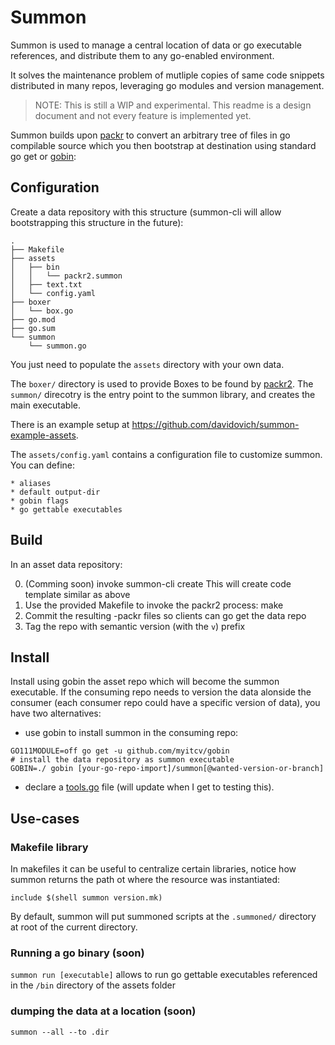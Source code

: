 Summon
======

Summon is used to manage a central location of data or
go executable references, and distribute them to any go-enabled environment.

It solves the maintenance problem of mutliple copies of same
code snippets distributed in many repos, leveraging go modules and version
management.

> NOTE: This is still a WIP and experimental. This readme is a design document and
not every feature is implemented yet.

Summon builds upon [packr](https://github.com/gobuffalo/packr/tree/master/v2) to convert an arbitrary tree of files in go compilable source
which you then bootstrap at destination using standard go get or [gobin](https://github.com/myitcv/gobin):

Configuration
-------------

Create a data repository with this structure (summon-cli will allow bootstrapping this structure in the future):

```
.
├── Makefile
├── assets
│   ├── bin
│   │   └── packr2.summon
│   ├── text.txt
│   └── config.yaml
├── boxer
│   └── box.go
├── go.mod
├── go.sum
└── summon
    └── summon.go
```

You just need to populate the `assets` directory with your own data.

The `boxer/` directory is used to provide Boxes to be found by [packr2](https://github.com/gobuffalo/packr/tree/master/v2).
The `summon/` direcotry is the entry point to the summon library, and creates the main executable.

There is an example setup at https://github.com/davidovich/summon-example-assets.

The `assets/config.yaml` contains a configuration file to customize summon. You can define:

    * aliases
    * default output-dir
    * gobin flags
    * go gettable executables

Build
-----

In an asset data repository:

0) (Comming soon) invoke summon-cli create
    This will create code template similar as above
1) Use the provided Makefile to invoke the packr2 process: make
2) Commit the resulting -packr files so clients can go get the data repo
3) Tag the repo with semantic version (with the `v`) prefix

Install
-------

Install using gobin the asset repo which will become the summon executable.
If the consuming repo needs to version the data alonside the consumer (each consumer repo could have a specific version of data),
you have two alternatives:

* use gobin to install summon in the consuming repo:

```
GO111MODULE=off go get -u github.com/myitcv/gobin
# install the data repository as summon executable
GOBIN=./ gobin [your-go-repo-import]/summon[@wanted-version-or-branch]
```

* declare a [tools.go](https://github.com/golang/go/wiki/Modules#how-can-i-track-tool-dependencies-for-a-module) file (will update when I get to testing this).

Use-cases
---------

### Makefile library

In makefiles it can be useful to centralize certain libraries, notice how
summon returns the path ot where the resource was instantiated:

```
include $(shell summon version.mk)
```

By default, summon will put summoned scripts at the `.summoned/` directory at root of the current directory.

### Running a go binary (soon)

`summon run [executable]` allows to run go gettable executables referenced in the `/bin` directory of the assets folder

### dumping the data at a location (soon)

```
summon --all --to .dir
```
